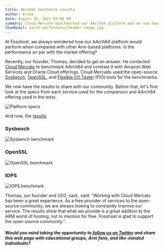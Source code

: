 ```yaml
---
title: AArch64 benchmark results
author: bruno
date: August 30, 2021 03:00 PM
summary: Cloud Mercato benchmarked our AArch64 platform and we now have the results to share with the FOSS community
thumbnail: aarch-performance/header-image.jpg
---
```


At Fosshost, we always wondered how our AArch64 platform would perform when compared with other Arm-based platforms. Is the performance on par with the market offering?

Recently, our founder, Thomas, decided to get an answer. He contacted [Cloud Mercato](https://cloud-mercato.com) to benchmark AArch64 and contrast it with Amazon Web Services and Oracle Cloud offerings. Cloud Mercado used the open-source [Sysbench](https://github.com/akopytov/sysbench), [OpenSSL](https://www.openssl.org/), and [Flexible I/O Tester](https://github.com/axboe/fio) (FIO) tools for the benchmarks.

We now have the results to share with our community. Before that, let's first look at the specs from each service used for the comparison and AArch64 offering used in the tests.

<img src="../thumbnails/aarch-performance/platforms-specs.png" alt="Platform specs">

And now, the [results](https://projector.cloud-mercato.com/projects/fosshost-aarch64-benchmark?share_token=MTE0:1mJdLp:G3WPjBY6oER0OdAqPm9vQ5fN9Uckm0McTFZzTXHNCT8).

### Sysbench

<img src="../thumbnails/aarch-performance/sysbench-benchmark.png" alt="Sysbench benchmark">

### OpenSSL

<img src="../thumbnails/aarch-performance/openssl-benchmark.png" alt="OpenSSL benchmark">

### IOPS

<img src="../thumbnails/aarch-performance/iops-benchmark.png" alt="IOPS benchmark">

Thomas, our founder and CEO, said:, said: "Working with Cloud Mercato has been a great experience. As a free provider of services to the open-source community, we are always looking to constantly improve our service. The results show that what we provide is a great addition to the ARM world of hosting, not to mention for free. Fosshost is glad to support the open-source community.".

##### Would you mind taking the opportunity to [follow us on Twitter](https://twitter.com/aarch64org) and share this web page with educational groups, Arm fans, and like-minded individuals?
